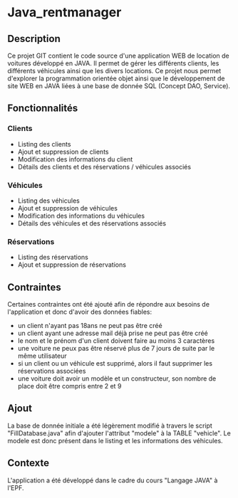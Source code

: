 # Java_rentmanager

## Description

Ce projet GIT contient le code source d'une application WEB de location de voitures développé en JAVA. Il permet de gérer les différents clients, les différents véhicules ainsi que les divers locations. Ce projet nous permet d'explorer la programmation orientée objet ainsi que le développement de site WEB en JAVA liées à une base de donnée SQL (Concept DAO, Service).


## Fonctionnalités

### Clients
- Listing des clients
- Ajout et suppression de clients
- Modification des informations du client
- Détails des clients et des réservations / véhicules associés

### Véhicules
- Listing des véhicules
- Ajout et suppression de véhicules
- Modification des informations du véhicules
- Détails des véhicules et des réservations associés

### Réservations
- Listing des réservations
- Ajout et suppression de réservations

## Contraintes

Certaines contraintes ont été ajouté afin de répondre aux besoins de l'application et donc d'avoir des données fiables:

- un client n'ayant pas 18ans ne peut pas être créé
- un client ayant une adresse mail déjà prise ne peut pas être créé
- le nom et le prénom d'un client doivent faire au moins 3 caractères
- une voiture ne peux pas être réservé plus de 7 jours de suite par le même utilisateur
- si un client ou un véhicule est supprimé, alors il faut supprimer les  réservations associées
- une voiture doit avoir un modèle et un constructeur, son nombre de place doit être compris entre 2 et 9

## Ajout

La base de donnée initiale a été légèrement modifié à travers le script "FillDatabase.java" afin d'ajouter l'attribut "modele" à la TABLE "vehicle". Le modele est donc présent dans le listing et les informations des véhicules.

## Contexte

L'application a été développé dans le cadre du cours "Langage JAVA" à l'EPF.
